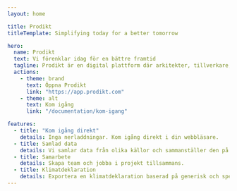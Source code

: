 ```yaml
---
layout: home

title: Prodikt
titleTemplate: Simplifying today for a better tomorrow

hero:
  name: Prodikt
  text: Vi förenklar idag för en bättre framtid
  tagline: Prodikt är en digital plattform där arkitekter, tillverkare, fastighetsägare och byggföretag kan samarbeta genom hela byggprocessen.
  actions:
    - theme: brand
      text: Öppna Prodikt
      link: "https://app.prodikt.com"
    - theme: alt
      text: Kom igång
      link: "/documentation/kom-igang"

features:
  - title: "Kom igång direkt"
    details: Inga nerladdningar. Kom igång direkt i din webbläsare.
  - title: Samlad data
    details: Vi samlar data från olika källor och sammanställer den på ett sätt som ingen gjort tidigare.
  - title: Samarbete
    details: Skapa team och jobba i projekt tillsammans.
  - title: Klimatdeklaration
    details: Exportera en klimatdeklaration baserad på generisk och specifik miljödata.
---
```

